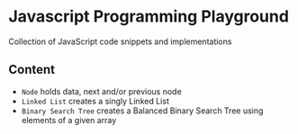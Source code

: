 # Javascript Programming Playground

Collection of JavaScript code snippets and implementations

## Content

- `Node` holds data, next and/or previous node
- `Linked List` creates a singly Linked List
- `Binary Search Tree` creates a Balanced Binary Search Tree using elements of a given array
